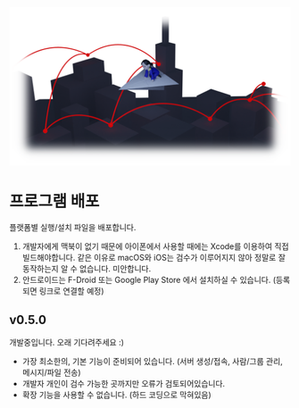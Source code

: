 ![](../data/splash.png)

# 프로그램 배포
플랫폼별 실행/설치 파일을 배포합니다.  
1. 개발자에게 맥북이 없기 때문에 아이폰에서 사용할 때에는 Xcode를 이용하여 직접 빌드해야합니다. 같은 이유로 macOS와 iOS는 검수가 이루어지지 않아 정말로 잘 동작하는지 알 수 없습니다. 미안합니다.
2. 안드로이드는 F-Droid 또는 Google Play Store 에서 설치하실 수 있습니다. (등록되면 링크로 연결할 예정)

## v0.5.0
개발중입니다. 오래 기다려주세요 :)

- 가장 최소한의, 기본 기능이 준비되어 있습니다. (서버 생성/접속, 사람/그룹 관리, 메시지/파일 전송)
- 개발자 개인이 검수 가능한 곳까지만 오류가 검토되어있습니다.
- 확장 기능을 사용할 수 없습니다. (하드 코딩으로 막혀있음)